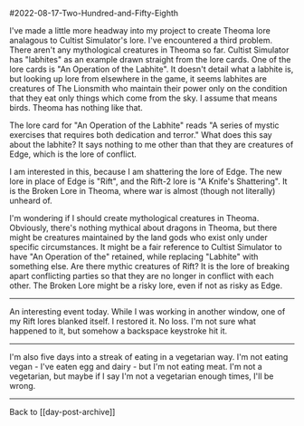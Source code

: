 #2022-08-17-Two-Hundred-and-Fifty-Eighth 

I've made a little more headway into my project to create Theoma lore analagous to Cultist Simulator's lore.  I've encountered a third problem.  There aren't any mythological creatures in Theoma so far.  Cultist Simulator has "labhites" as an example drawn straight from the lore cards.  One of the lore cards is "An Operation of the Labhite".  It doesn't detail what a labhite is, but looking up lore from elsewhere in the game, it seems labhites are creatures of The Lionsmith who maintain their power only on the condition that they eat only things which come from the sky.  I assume that means birds.  Theoma has nothing like that.

The lore card for "An Operation of the Labhite" reads "A series of mystic exercises that requires both dedication and terror."  What does this say about the labhite?  It says nothing to me other than that they are creatures of Edge, which is the lore of conflict.

I am interested in this, because I am shattering the lore of Edge.  The new lore in place of Edge is "Rift", and the Rift-2 lore is "A Knife's Shattering".  It is the Broken Lore in Theoma, where war is almost (though not literally) unheard of.

I'm wondering if I should create mythological creatures in Theoma.  Obviously, there's nothing mythical about dragons in Theoma, but there might be creatures maintained by the land gods who exist only under specific circumstances.  It might be a fair reference to Cultist Simulator to have "An Operation of the" retained, while replacing "Labhite" with something else.  Are there mythic creatures of Rift?  It is the lore of breaking apart conflicting parties so that they are no longer in conflict with each other. The Broken Lore might be a risky lore, even if not as risky as Edge.

---
An interesting event today.  While I was working in another window, one of my Rift lores blanked itself.  I restored it.  No loss.  I'm not sure what happened to it, but somehow a backspace keystroke hit it.

---
I'm also five days into a streak of eating in a vegetarian way.  I'm not eating vegan - I've eaten egg and dairy - but I'm not eating meat.  I'm not a vegetarian, but maybe if I say I'm not a vegetarian enough times, I'll be wrong.

---
Back to [[day-post-archive]]